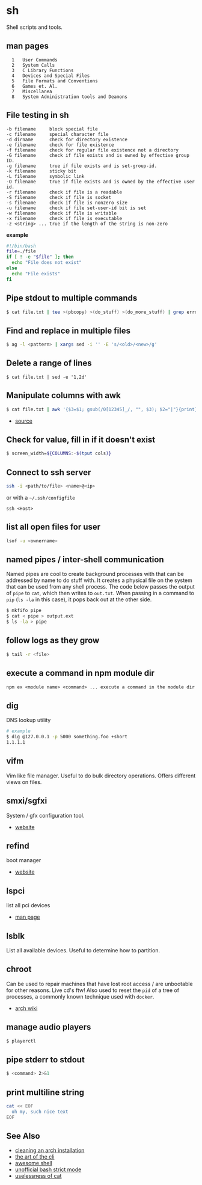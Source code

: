 # sh
Shell scripts and tools.

## man pages
```
  1   User Commands
  2   System Calls
  3   C Library Functions
  4   Devices and Special Files
  5   File Formats and Conventions
  6   Games et. Al.
  7   Miscellanea
  8   System Administration tools and Deamons
```

## File testing in sh
```
-b filename     block special file
-c filename     special character file
-d dirname      check for directory existence
-e filename     check for file existence
-f filename     check for regular file existence not a directory
-G filename     check if file exists and is owned by effective group ID.
-g filename     true if file exists and is set-group-id.
-k filename     sticky bit
-L filename     symbolic link
-O filename     true if file exists and is owned by the effective user id.
-r filename     check if file is a readable
-S filename     check if file is socket
-s filename     check if file is nonzero size
-u filename     check if file set-user-id bit is set
-w filename     check if file is writable
-x filename     check if file is executable
-z <string> ... true if the length of the string is non-zero
```

__example__
```sh
#!/bin/bash
file=./file
if [ ! -e "$file" ]; then
  echo "File does not exist"
else
  echo "File exists"
fi
```

## Pipe stdout to multiple commands
```sh
$ cat file.txt | tee >(pbcopy) >(do_stuff) >(do_more_stuff) | grep errors
```

## Find and replace in multiple files
```sh
$ ag -l <pattern> | xargs sed -i '' -E 's/<old>/<new>/g'
```

## Delete a range of lines
```
$ cat file.txt | sed -e '1,2d'
```

## Manipulate columns with awk
```sh
$ cat file.txt | awk '{$3=$1; gsub(/0[12345]_/, "", $3); $2="|"}{print}'
```
- [source](https://gist.github.com/yoshuawuyts/e964b7bda440d893979e)

## Check for value, fill in if it doesn't exist
```sh
$ screen_width=${COLUMNS:-$(tput cols)}
```

## Connect to ssh server
```sh
ssh -i <path/to/file> <name>@<ip>
```
or with a `~/.ssh/configfile`
```
ssh <Host>
```

## list all open files for user
```sh
lsof -u <ownername>
```

## named pipes / inter-shell communication
Named pipes are cool to create background processes with that can be addressed
by name to do stuff with. It creates a physical file on the system that can be
used from any shell process. The code below passes the output of `pipe` to
`cat`, which then writes to `out.txt`. When passing in a command to `pip`
(`ls -la` in this case), it pops back out at the other side.
```sh
$ mkfifo pipe
$ cat < pipe > output.ext
$ ls -la > pipe
```

## follow logs as they grow
```sh
$ tail -r <file>
```

## execute a command in npm module dir
```txt
npm ex <module name> <command> ... execute a command in the module dir
```

## dig
DNS lookup utility
```sh
# example
$ dig @127.0.0.1 -p 5000 something.foo +short
1.1.1.1
```

## vifm
Vim like file manager. Useful to do bulk directory operations. Offers different
views on files.

## smxi/sgfxi
System / gfx configuration tool.

- [website](http://smxi.org/)

## refind
boot manager

- [website](http://www.rodsbooks.com/refind/)

## lspci
list all pci devices

- [man page](http://man.cx/lspci)

## lsblk
List all available devices. Useful to determine how to partition.

## chroot
Can be used to repair machines that have lost root access / are unbootable for
other reasons. Live cd's ftw! Also used to reset the `pid` of a tree of
processes, a commonly known technique used with `docker`.

- [arch wiki](https://wiki.archlinux.org/index.php/Change_root)

## manage audio players
```sh
$ playerctl
```

## pipe stderr to stdout
```sh
$ <command> 2>&1
```

## print multiline string
```sh
cat << EOF
  oh my, such nice text
EOF
```

## See Also
- [cleaning an arch installation](http://blog.andreascarpino.it/cleaning-an-arch-linux-installation/)
- [the art of the cli](https://github.com/jlevy/the-art-of-command-line)
- [awesome shell](https://github.com/alebcay/awesome-shell)
- [unofficial bash strict mode](http://redsymbol.net/articles/unofficial-bash-strict-mode/)
- [uselessness of cat](http://www.smallo.ruhr.de/award.html)
